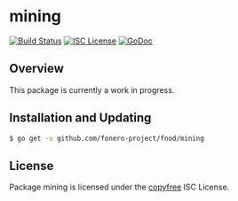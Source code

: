 mining
======

[![Build Status](http://img.shields.io/travis/fnocoin/fnod.svg)](https://travis-ci.org/fnocoin/fnod)
[![ISC License](http://img.shields.io/badge/license-ISC-blue.svg)](http://copyfree.org)
[![GoDoc](https://img.shields.io/badge/godoc-reference-blue.svg)](http://godoc.org/github.com/fonero-project/fnod/mining)

## Overview

This package is currently a work in progress.

## Installation and Updating

```bash
$ go get -u github.com/fonero-project/fnod/mining
```

## License

Package mining is licensed under the [copyfree](http://copyfree.org) ISC
License.
